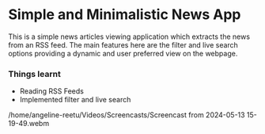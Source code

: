 # Simple and Minimalistic News App
This is a simple news articles viewing application which extracts the news from an RSS feed. The main features here are the filter and live search options providing a dynamic and user preferred view on the webpage.

### Things learnt
- Reading RSS Feeds
- Implemented filter and live search

/home/angeline-reetu/Videos/Screencasts/Screencast from 2024-05-13 15-19-49.webm
